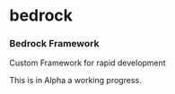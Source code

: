 # bedrock

### Bedrock Framework 

Custom Framework for rapid development

This is in Alpha a working progress.
